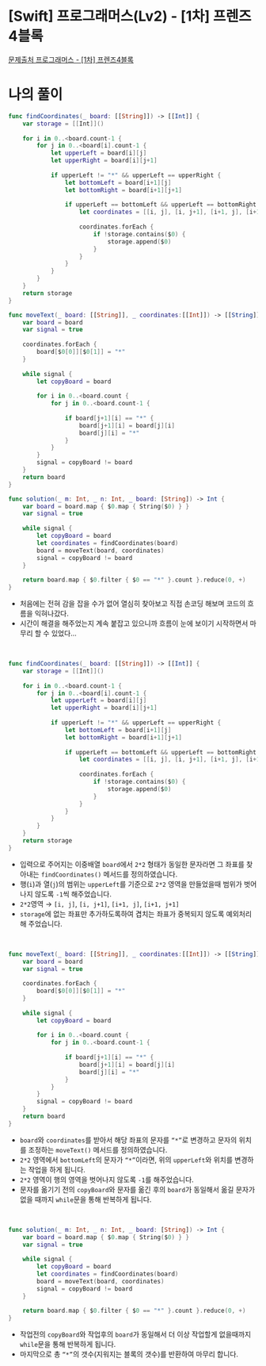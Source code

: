 # [Swift] 프로그래머스(Lv2) - [1차] 프렌즈4블록

[문제출처 프로그래머스 - [1차] 프렌즈4블록](https://school.programmers.co.kr/learn/courses/30/lessons/17679)

# 나의 풀이

```swift
func findCoordinates(_ board: [[String]]) -> [[Int]] {
    var storage = [[Int]]()
    
    for i in 0..<board.count-1 {
        for j in 0..<board[i].count-1 {
            let upperLeft = board[i][j]
            let upperRight = board[i][j+1]
            
            if upperLeft != "*" && upperLeft == upperRight {
                let bottomLeft = board[i+1][j]
                let bottomRight = board[i+1][j+1]
                
                if upperLeft == bottomLeft && upperLeft == bottomRight {
                    let coordinates = [[i, j], [i, j+1], [i+1, j], [i+1, j+1]]
                    
                    coordinates.forEach {
                        if !storage.contains($0) {
                            storage.append($0)
                        }
                    }
                }
            }
        }
    }
    return storage
}

func moveText(_ board: [[String]], _ coordinates:[[Int]]) -> [[String]] {
    var board = board
    var signal = true
    
    coordinates.forEach {
        board[$0[0]][$0[1]] = "*"
    }
    
    while signal {
        let copyBoard = board
        
        for i in 0..<board.count {
            for j in 0..<board.count-1 {
                
                if board[j+1][i] == "*" {
                    board[j+1][i] = board[j][i]
                    board[j][i] = "*"
                }
            }
        }
        signal = copyBoard != board
    }
    return board
}

func solution(_ m: Int, _ n: Int, _ board: [String]) -> Int {
    var board = board.map { $0.map { String($0) } }
    var signal = true
    
    while signal {
        let copyBoard = board
        let coordinates = findCoordinates(board)
        board = moveText(board, coordinates)
        signal = copyBoard != board
    }
    
    return board.map { $0.filter { $0 == "*" }.count }.reduce(0, +)
}
```

- 처음에는 전혀 감을 잡을 수가 없어 열심히 찾아보고 직접 손코딩 해보며 코드의 흐름을 익혀나갔다.
- 시간이 해결을 해주었는지 계속 붙잡고 있으니까 흐름이 눈에 보이기 시작하면서 마무리 할 수 있었다…

<br>

```swift
func findCoordinates(_ board: [[String]]) -> [[Int]] {
    var storage = [[Int]]()
    
    for i in 0..<board.count-1 {
        for j in 0..<board[i].count-1 {
            let upperLeft = board[i][j]
            let upperRight = board[i][j+1]
            
            if upperLeft != "*" && upperLeft == upperRight {
                let bottomLeft = board[i+1][j]
                let bottomRight = board[i+1][j+1]
                
                if upperLeft == bottomLeft && upperLeft == bottomRight {
                    let coordinates = [[i, j], [i, j+1], [i+1, j], [i+1, j+1]]
                    
                    coordinates.forEach {
                        if !storage.contains($0) {
                            storage.append($0)
                        }
                    }
                }
            }
        }
    }
    return storage
}
```

- 입력으로 주어지는 이중배열 `board`에서 `2*2` 형태가 동일한 문자라면 그 좌표를 찾아내는 `findCoordinates()` 메서드를 정의하였습니다.
- 행(`i`)과 열(`j`)의 범위는 `upperLeft`를 기준으로 `2*2` 영역을 만들었을때 범위가 벗어나지 않도록 `-1`씩 해주었습니다.
- `2*2`영역 → `[i, j]`, `[i, j+1]`, `[i+1, j]`, `[i+1, j+1]`
- `storage`에 없는 좌표만 추가하도록하여 겹치는 좌표가 중복되지 않도록 예외처리해 주었습니다.

<br>

```swift
func moveText(_ board: [[String]], _ coordinates:[[Int]]) -> [[String]] {
    var board = board
    var signal = true
    
    coordinates.forEach {
        board[$0[0]][$0[1]] = "*"
    }
    
    while signal {
        let copyBoard = board
        
        for i in 0..<board.count {
            for j in 0..<board.count-1 {
                
                if board[j+1][i] == "*" {
                    board[j+1][i] = board[j][i]
                    board[j][i] = "*"
                }
            }
        }
        signal = copyBoard != board
    }
    return board
}
```

- `board`와 `coordinates`를 받아서 해당 좌표의 문자를 `“*”`로 변경하고 문자의 위치를 조정하는 `moveText()` 메서드를 정의하였습니다.
- `2*2` 영역에서 `bottomLeft`의 문자가 `“*”`이라면, 위의 `upperLeft`와 위치를 변경하는 작업을 하게 됩니다.
- `2*2` 영역이 행의 영역을 벗어나지 않도록 `-1`를 해주었습니다.
- 문자를 옮기기 전의 `copyBoard`와 문자를 옮긴 후의 `board`가 동일해서 옮길 문자가 없을 때까지 `while`문을 통해 반복하게 됩니다.

<br>

```swift
func solution(_ m: Int, _ n: Int, _ board: [String]) -> Int {
    var board = board.map { $0.map { String($0) } }
    var signal = true
    
    while signal {
        let copyBoard = board
        let coordinates = findCoordinates(board)
        board = moveText(board, coordinates)
        signal = copyBoard != board
    }
    
    return board.map { $0.filter { $0 == "*" }.count }.reduce(0, +)
}
```

- 작업전의 `copyBoard`와 작업후의 `board`가 동일해서 더 이상 작업할게 없을때까지 `while`문을 통해 반복하게 됩니다.
- 마지막으로 총 `“*”`의 갯수(지워지는 블록의 갯수)를 반환하여 마무리 합니다.
